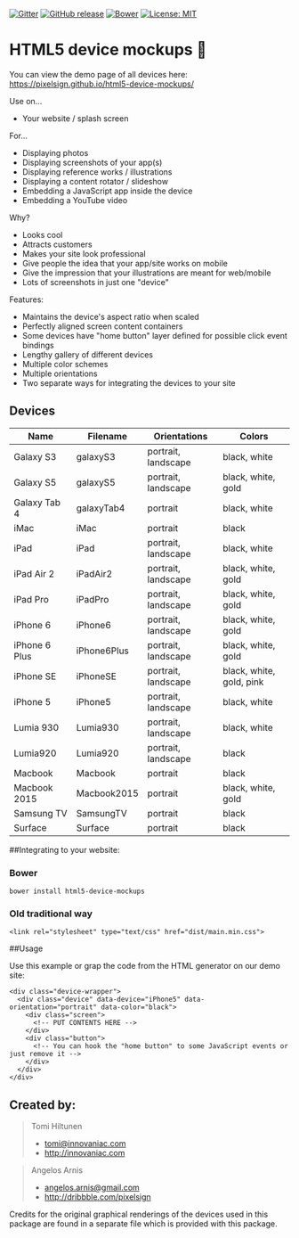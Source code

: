 [![Gitter](https://img.shields.io/gitter/room/nwjs/nw.js.svg)](https://gitter.im/html5-device-mockups/Lobby)
[![GitHub release](https://img.shields.io/github/release/pixelsign/html5-device-mockups.svg)]()
[![Bower](https://img.shields.io/bower/v/html5-device-mockups.svg)](https://bower.io/search/?q=html5-device-mockups)
[![License: MIT](https://img.shields.io/badge/License-MIT-yellow.svg)](https://opensource.org/licenses/MIT)

HTML5 device mockups :iphone:
====================

You can view the demo page of all devices here: https://pixelsign.github.io/html5-device-mockups/

Use on...
* Your website / splash screen

For...
* Displaying photos
* Displaying screenshots of your app(s)
* Displaying reference works / illustrations
* Displaying a content rotator / slideshow
* Embedding a JavaScript app inside the device
* Embedding a YouTube video

Why?
* Looks cool
* Attracts customers
* Makes your site look professional
* Give people the idea that your app/site works on mobile
* Give the impression that your illustrations are meant for web/mobile
* Lots of screenshots in just one "device"

Features:
* Maintains the device's aspect ratio when scaled
* Perfectly aligned screen content containers
* Some devices have "home button" layer defined for possible click event bindings
* Lengthy gallery of different devices
* Multiple color schemes
* Multiple orientations
* Two separate ways for integrating the devices to your site

Devices
-------

| Name | Filename | Orientations | Colors |
| --- | --- | --- | --- |
| Galaxy S3 | galaxyS3 | portrait, landscape | black, white |
| Galaxy S5 | galaxyS5 | portrait, landscape | black, white, gold |
| Galaxy Tab 4 | galaxyTab4 | portrait | black, white |
| iMac | iMac | portrait | black |
| iPad | iPad | portrait, landscape | black, white |
| iPad Air 2 | iPadAir2 | portrait, landscape | black, white, gold |
| iPad Pro | iPadPro | portrait, landscape | black, white, gold |
| iPhone 6 | iPhone6 | portrait, landscape | black, white, gold |
| iPhone 6 Plus | iPhone6Plus | portrait, landscape | black, white, gold |
| iPhone SE | iPhoneSE | portrait, landscape | black, white, gold, pink |
| iPhone 5 | iPhone5 | portrait, landscape | black, white |
| Lumia 930 | Lumia930 | portrait, landscape | black, white |
| Lumia920 | Lumia920 | portrait, landscape | black |
| Macbook | Macbook | portrait | black |
| Macbook 2015 | Macbook2015 | portrait | black, white, gold |
| Samsung TV | SamsungTV | portrait | black |
| Surface | Surface | portrait | black |

##Integrating to your website:

### Bower
```
bower install html5-device-mockups
```

### Old traditional way
```
<link rel="stylesheet" type="text/css" href="dist/main.min.css">
```
##Usage

Use this example or grap the code from the HTML generator on our demo site:

```
<div class="device-wrapper">
  <div class="device" data-device="iPhone5" data-orientation="portrait" data-color="black">
    <div class="screen">
      <!-- PUT CONTENTS HERE -->
    </div>
    <div class="button">
      <!-- You can hook the "home button" to some JavaScript events or just remove it -->
    </div>
  </div>
</div>
```

Created by:
---

> Tomi Hiltunen
> * tomi@innovaniac.com
> * http://innovaniac.com


> Angelos Arnis
> * angelos.arnis@gmail.com
> * http://dribbble.com/pixelsign


Credits for the original graphical renderings of the devices
used in this package are found in a separate file which is
provided with this package.
